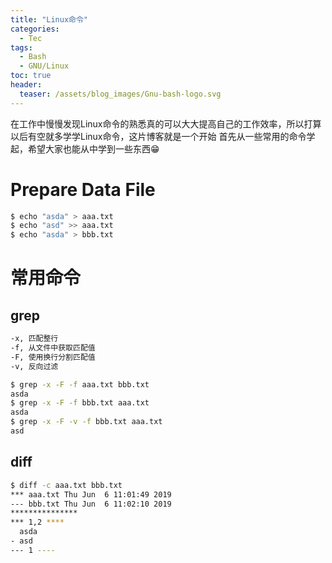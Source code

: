 ```yaml
---
title: "Linux命令"
categories:
  - Tec
tags:
  - Bash
  - GNU/Linux
toc: true
header:
  teaser: /assets/blog_images/Gnu-bash-logo.svg
---
```

在工作中慢慢发现Linux命令的熟悉真的可以大大提高自己的工作效率，所以打算以后有空就多学学Linux命令，这片博客就是一个开始
首先从一些常用的命令学起，希望大家也能从中学到一些东西😁

# Prepare Data File

```sh
$ echo "asda" > aaa.txt
$ echo "asd" >> aaa.txt
$ echo "asda" > bbb.txt
```
# 常用命令

## grep

```sh
-x, 匹配整行
-f, 从文件中获取匹配值
-F, 使用换行分割匹配值
-v, 反向过滤
```

```sh
$ grep -x -F -f aaa.txt bbb.txt
asda
$ grep -x -F -f bbb.txt aaa.txt
asda
$ grep -x -F -v -f bbb.txt aaa.txt
asd
```

## diff

```sh
$ diff -c aaa.txt bbb.txt
*** aaa.txt	Thu Jun  6 11:01:49 2019
--- bbb.txt	Thu Jun  6 11:02:10 2019
***************
*** 1,2 ****
  asda
- asd
--- 1 ----
```


